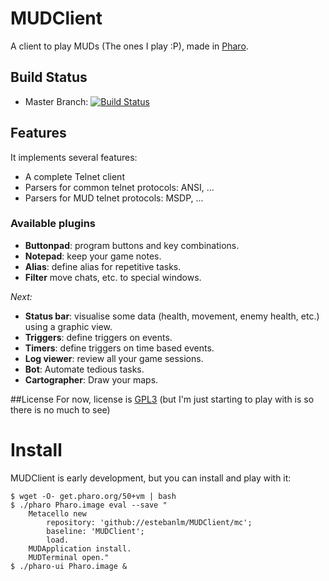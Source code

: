 # MUDClient
A client to play MUDs (The ones I play :P), made in [Pharo](http://pharo.org).

## Build Status
- Master Branch: [![Build Status](https://travis-ci.org/estebanlm/MUDClient.png?branch=master)](https://travis-ci.org/estebanlm/MUDClient)

## Features
It implements several features:

- A complete Telnet client
- Parsers for common telnet protocols: ANSI, ...
- Parsers for MUD telnet protocols: MSDP, ...

### Available plugins
- **Buttonpad**: program buttons and key combinations.
- **Notepad**: keep your game notes.
- **Alias**: define alias for repetitive tasks.
- **Filter** move chats, etc. to special windows.

*Next:*
- **Status bar**: visualise some data (health, movement, enemy health, etc.) using a graphic view.
- **Triggers**: define triggers on events.
- **Timers**: define triggers on time based events.
- **Log viewer**: review all your game sessions.
- **Bot**: Automate tedious tasks.
- **Cartographer**: Draw your maps.

##License
For now, license is [GPL3](LICENSE.txt) (but I'm just starting to play with is so there is no much to see)

# Install
MUDClient is early development, but you can install and play with it: 

    $ wget -O- get.pharo.org/50+vm | bash
    $ ./pharo Pharo.image eval --save "
        Metacello new 
            repository: 'github://estebanlm/MUDClient/mc';
            baseline: 'MUDClient';
            load. 
		MUDApplication install.
        MUDTerminal open."
    $ ./pharo-ui Pharo.image &   

